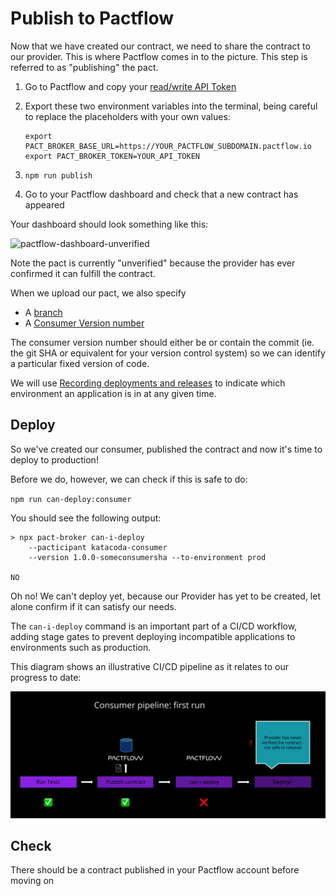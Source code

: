 # Publish to Pactflow

Now that we have created our contract, we need to share the contract to our provider. This is where Pactflow comes in to the picture. This step is referred to as "publishing" the pact.

1. Go to Pactflow and copy your [read/write API Token](https://docs.pactflow.io/#configuring-your-api-token)
1. Export these two environment variables into the terminal, being careful to replace the placeholders with your own values:

   ```
   export PACT_BROKER_BASE_URL=https://YOUR_PACTFLOW_SUBDOMAIN.pactflow.io
   export PACT_BROKER_TOKEN=YOUR_API_TOKEN
   ```

1. `npm run publish`
1. Go to your Pactflow dashboard and check that a new contract has appeared

Your dashboard should look something like this:

![pactflow-dashboard-unverified](./assets/pactflow-dashboard-unverified.png)

Note the pact is currently "unverified" because the provider has ever confirmed it can fulfill the contract.

When we upload our pact, we also specify

- A [branch](https://docs.pact.io/pact_broker/branches)
- A [Consumer Version number](https://docs.pact.io/getting_started/versioning_in_the_pact_broker#consumer-application-versions)

The consumer version number should either be or contain the commit (ie. the git SHA or equivalent for your version control system) so we can identify a particular fixed version of code.

We will use [Recording deployments and releases](https://docs.pact.io/pact_broker/recording_deployments_and_releases)
to indicate which environment an application is in at any given time.

## Deploy

So we've created our consumer, published the contract and now it's time to deploy to production!

Before we do, however, we can check if this is safe to do:

`npm run can-deploy:consumer`

You should see the following output:

```
> npx pact-broker can-i-deploy
    --pacticipant katacoda-consumer
    --version 1.0.0-someconsumersha --to-environment prod

NO

```

Oh no! We can't deploy yet, because our Provider has yet to be created, let alone confirm if it can satisfy our needs.

The `can-i-deploy` command is an important part of a CI/CD workflow, adding stage gates to prevent deploying incompatible applications to environments such as production.

This diagram shows an illustrative CI/CD pipeline as it relates to our progress to date:

![first consumer pipeline run](./assets/consumer-run-1.png)

## Check

There should be a contract published in your Pactflow account before moving on

